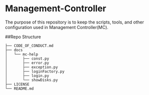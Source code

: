 # Management-Controller
The purpose of this repository is to keep the scripts, tools, and other configuration used in Management Controller(MC).

##Repo Structure

```
├── CODE_OF_CONDUCT.md
├── docs
│   └── mc-help
│       ├── const.py
│       ├── error.py
│       ├── exception.py
│       ├── loginFactory.py
│       ├── login.py
│       └── showDisks.py
├── LICENSE
└── README.md
```
